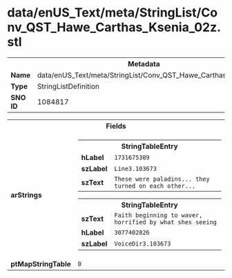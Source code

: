 <h1>data/enUS_Text/meta/StringList/Conv_QST_Hawe_Carthas_Ksenia_02z.stl</h1><table><tr><th colspan="100%">Metadata</th></tr><tr><td><b>Name</b></td><td>data/enUS_Text/meta/StringList/Conv_QST_Hawe_Carthas_Ksenia_02z.stl</td></tr><tr><td><b>Type</b></td><td>StringListDefinition</td></tr><tr><td><b>SNO ID</b></td><td>1084817</td></tr></table>

<table><tr><th colspan="100%">Fields</th></tr><tr><td><b>arStrings</b></td><td><table><tr><th colspan="100%">StringTableEntry</th></tr><tr><td><b>hLabel</b></td><td><code>1731675389</code></td></tr><tr><td><b>szLabel</b></td><td><code>Line3.103673</code></td></tr><tr><td><b>szText</b></td><td><code>These were paladins... they turned on each other...</code></td></tr></table>


<table><tr><th colspan="100%">StringTableEntry</th></tr><tr><td><b>szText</b></td><td><code>Faith beginning to waver, horrified by what shes seeing</code></td></tr><tr><td><b>hLabel</b></td><td><code>3077402826</code></td></tr><tr><td><b>szLabel</b></td><td><code>VoiceDir3.103673</code></td></tr></table>


</td></tr><tr><td><b>ptMapStringTable</b></td><td><code>0</code></td></tr></table>


